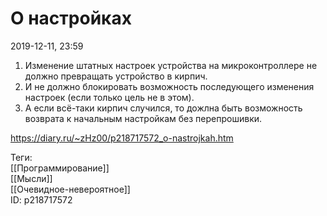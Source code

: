 О настройках
=============

   
 2019-12-11, 23:59   
  1. Изменение штатных настроек устройства на микроконтроллере не должно превращать устройство в кирпич.   
 2. И не должно блокировать возможность последующего изменения настроек (если только цель не в этом).   
 3. А если всё-таки кирпич случился, то дожлна быть возможность возврата к начальным настройкам без перепрошивки.   
    
 <https://diary.ru/~zHz00/p218717572_o-nastrojkah.htm>   
   
 Теги:   
 [[Программирование]]   
 [[Мысли]]   
 [[Очевидное-невероятное]]   
 ID: p218717572